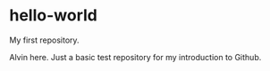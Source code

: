 # hello-world
My first repository.

Alvin here.  Just a basic test repository for my introduction to Github.
